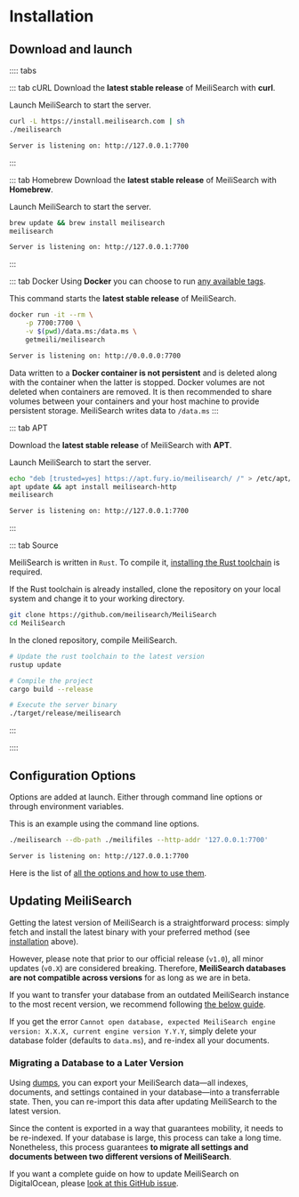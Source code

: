# Installation

## Download and launch

:::: tabs

::: tab cURL
Download the **latest stable release** of MeiliSearch with **curl**.

Launch MeiliSearch to start the server.

```bash
curl -L https://install.meilisearch.com | sh
./meilisearch
```
```bash
Server is listening on: http://127.0.0.1:7700
```

:::

::: tab Homebrew
Download the **latest stable release** of MeiliSearch with **Homebrew**.

Launch MeiliSearch to start the server.

```bash
brew update && brew install meilisearch
meilisearch
```
```bash
Server is listening on: http://127.0.0.1:7700
```

:::

::: tab Docker
Using **Docker** you can choose to run [any available tags](https://hub.docker.com/r/getmeili/meilisearch/tags).

This command starts the **latest stable release** of MeiliSearch.

```bash
docker run -it --rm \
    -p 7700:7700 \
    -v $(pwd)/data.ms:/data.ms \
    getmeili/meilisearch
```
```bash
Server is listening on: http://0.0.0.0:7700
```

Data written to a **Docker container is not persistent** and is deleted along with the container when the latter is stopped. Docker volumes are not deleted when containers are removed. It is then recommended to share volumes between your containers and your host machine to provide persistent storage. MeiliSearch writes data to `/data.ms`
:::

::: tab APT

Download the **latest stable release** of MeiliSearch with **APT**.

Launch MeiliSearch to start the server.

```bash
echo "deb [trusted=yes] https://apt.fury.io/meilisearch/ /" > /etc/apt/sources.list.d/fury.list
apt update && apt install meilisearch-http
meilisearch
```
```bash
Server is listening on: http://127.0.0.1:7700
```

:::

::: tab Source

MeiliSearch is written in `Rust`. To compile it, [installing the Rust toolchain](https://www.rust-lang.org/tools/install) is required.

If the Rust toolchain is already installed, clone the repository on your local system and change it to your working directory.

```bash
git clone https://github.com/meilisearch/MeiliSearch
cd MeiliSearch
```

In the cloned repository, compile MeiliSearch.

```bash
# Update the rust toolchain to the latest version
rustup update

# Compile the project
cargo build --release

# Execute the server binary
./target/release/meilisearch
```

:::

::::

## Configuration Options

Options are added at launch. Either through command line options or through environment variables.

This is an example using the command line options.

```bash
./meilisearch --db-path ./meilifiles --http-addr '127.0.0.1:7700'
```
```bash
Server is listening on: http://127.0.0.1:7700
```

Here is the list of [all the options and how to use them](/reference/features/configuration.md).

## Updating MeiliSearch

Getting the latest version of MeiliSearch is a straightforward process: simply fetch and install the latest binary with your preferred method (see [installation](/reference/features/installation.md#download-and-launch) above).

However, please note that prior to our official release (`v1.0`), all minor updates (`v0.X`) are considered breaking. Therefore, **MeiliSearch databases are not compatible across versions** for as long as we are in beta.

If you want to transfer your database from an outdated MeiliSearch instance to the most recent version, we recommend following [the below guide](/reference/features/installation.md#migrating-a-database-to-a-later-version).

If you get the error `Cannot open database, expected MeiliSearch engine version: X.X.X, current engine version Y.Y.Y`, simply delete your database folder (defaults to `data.ms`), and re-index all your documents.

### Migrating a Database to a Later Version

Using [dumps](/reference/features/dumps.md), you can export your MeiliSearch data—all indexes, documents, and settings contained in your database—into a transferrable state. Then, you can re-import this data after updating MeiliSearch to the latest version.

Since the content is exported in a way that guarantees mobility, it needs to be re-indexed. If your database is large, this process can take a long time. Nonetheless, this process guarantees **to migrate all settings and documents between two different versions of MeiliSearch**.

If you want a complete guide on how to update MeiliSearch on DigitalOcean, please [look at this GitHub issue](https://github.com/meilisearch/MeiliSearch/discussions/1187#discussioncomment-278125).
